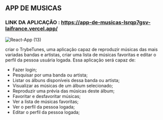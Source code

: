 ## APP DE MUSICAS 


### LINK DA APLICAÇÃO : https://app-de-musicas-lsrqp7gsv-laifrance.vercel.app/

![React-App (13)](https://user-images.githubusercontent.com/91226847/169684561-399606da-1d79-4908-93cb-89f8a33cb186.png)


criar o TrybeTunes, uma aplicação capaz de reproduzir músicas das mais variadas bandas e artistas, criar uma lista de músicas favoritas e editar o perfil da pessoa usuária logada. Essa aplicação será capaz de:

  - Fazer login;
  - Pesquisar por uma banda ou artista;
  - Listar os álbuns disponíveis dessa banda ou artista;
  - Visualizar as músicas de um álbum selecionado;
  - Reproduzir uma prévia das músicas deste álbum;
  - Favoritar e desfavoritar músicas;
  - Ver a lista de músicas favoritas;
  - Ver o perfil da pessoa logada;
  - Editar o perfil da pessoa logada;

